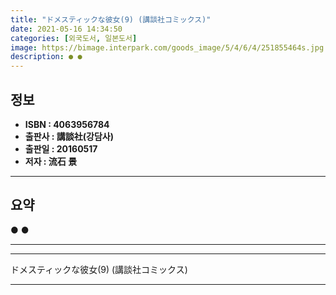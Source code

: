 ```yaml
---
title: "ドメスティックな彼女(9) (講談社コミックス)"
date: 2021-05-16 14:34:50
categories: [외국도서, 일본도서]
image: https://bimage.interpark.com/goods_image/5/4/6/4/251855464s.jpg
description: ● ●
---
```


## **정보**

- **ISBN : 4063956784**
- **출판사 : 講談社(강담사)**
- **출판일 : 20160517**
- **저자 : 流石 景**

------



## **요약**

●  ●  

------



------


ドメスティックな彼女(9) (講談社コミックス) 

------


